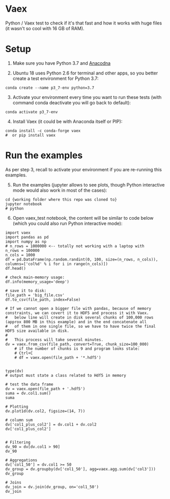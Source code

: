 # Vaex

Python / Vaex test to check if it's that fast and how it works with huge files (it wasn't so cool with 16 GB of RAM).

# Setup

1. Make sure you have Python 3.7 and [Anacodna](https://www.anaconda.com/products/individual)

2. Ubuntu 18 uses Python 2.6 for terminal and other apps, so you better create a test environment for Python 3.7:

```
conda create --name p3_7-env python=3.7
```

3. Activate your environment every time you want to run these tests (with command conda deactivate you will go back to default):

```
conda activate p3_7-env
```

4. Install Vaex (it could be with Anaconda itself or PIP):

```
conda install -c conda-forge vaex
#  or pip install vaex
```

# Run the examples

As per step 3, recall to activate your environment if you are re-running this examples.

5. Run the examples (jupyter allows to see plots, though Python interactive mode would also work in most of the cases):

```
cd {working folder where this repo was cloned to}
jupyter notebook
# python
```

6. Open vaex_test notebook, the content will be similar to code below (which you could also run Python interactive mode):

```
import vaex
import pandas as pd
import numpy as np
# n_rows = 1000000 <-- totally not working with a laptop with 
n_rows = 100000
n_cols = 1000
df = pd.DataFrame(np.random.randint(0, 100, size=(n_rows, n_cols)), columns=['col%d' % i for i in range(n_cols)])
df.head()

# check main-memory usage:
df.info(memory_usage='deep')

# save it to disk:
file_path = 'big_file.csv'
df.to_csv(file_path, index=False)

# If we cannot open a bigger file with pandas, because of memory constraints, we can covert it to HDF5 and process it with Vaex.
#   below line will create in disk several chunks of 100,000 rows (approx 800 MB in this example) and in the end concatenate all
#   of them in one single file, so we have to have twice the final HDF5 size available in disk.
#
#   This process will take several minutes.
dv = vaex.from_csv(file_path, convert=True, chunk_size=100_000)
	# if the number of chunks is 9 and program looks stale:
	# Ctrl+C
	# df = vaex.open(file_path + '*.hdf5')


type(dv)
# output must state a class related to Hdf5 in memory

# test the data frame
dv = vaex.open(file_path + '.hdf5')
suma = dv.col1.sum()
suma

# Plotting
dv.plot1d(dv.col2, figsize=(14, 7))

# column sum
dv['col1_plus_col2'] = dv.col1 + dv.col2
dv['col1_plus_col2']


# Filtering
dv_90 = dv[dv.col1 > 90]
dv_90

# Aggregations
dv['col1_50'] = dv.col1 >= 50
dv_group = dv.groupby(dv['col1_50'], agg=vaex.agg.sum(dv['col3']))
dv_group

# Joins
dv_join = dv.join(dv_group, on='col1_50')
dv_join
```